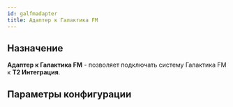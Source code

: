 ```yaml
---
id: galfmadapter
title: Адаптер к Галактика FM
---
```


## Назначение

**Адаптер к Галактика FM** - позволяет подключать систему Галактика FM к **Т2 Интеграция**.

## Параметры конфигурации

